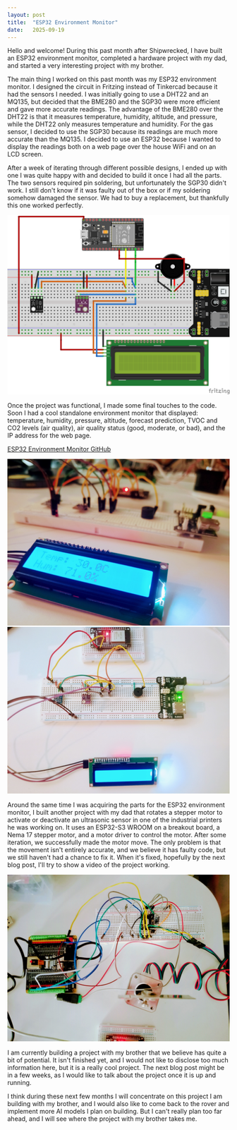 ```yaml
---
layout: post
title:  "ESP32 Environment Monitor"
date:   2025-09-19
---
```


<p class="intro"><span class="dropcap">H</span>ello and welcome! During this past month after Shipwrecked, I have built an ESP32 environment monitor, completed a hardware project with my dad, and started a very interesting project with my brother.</p>

The main thing I worked on this past month was my ESP32 environment monitor. I designed the circuit in Fritzing instead of Tinkercad because it had the sensors I needed. I was initially going to use a DHT22 and an MQ135, but decided that the BME280 and the SGP30 were more efficient and gave more accurate readings. The advantage of the BME280 over the DHT22 is that it measures temperature, humidity, altitude, and pressure, while the DHT22 only measures temperature and humidity. For the gas sensor, I decided to use the SGP30 because its readings are much more accurate than the MQ135. I decided to use an ESP32 because I wanted to display the readings both on a web page over the house WiFi and on an LCD screen.

After a week of iterating through different possible designs, I ended up with one I was quite happy with and decided to build it once I had all the parts. The two sensors required pin soldering, but unfortunately the SGP30 didn't work. I still don't know if it was faulty out of the box or if my soldering somehow damaged the sensor. We had to buy a replacement, but thankfully this one worked perfectly.

<img src="/assets/img/esp32-environment-monitor/esp32-environment-monitor.png" alt=""><br>

Once the project was functional, I made some final touches to the code. Soon I had a cool standalone environment monitor that displayed: temperature, humidity, pressure, altitude, forecast prediction, TVOC and CO2 levels (air quality), air quality status (good, moderate, or bad), and the IP address for the web page.

<a href="https://github.com/adrirubio/esp32-environment-monitor">ESP32 Environment Monitor GitHub</a><br>

<img src="/assets/img/esp32-environment-monitor/temperature-humidity.jpg" alt=""><br>
<img src="/assets/img/esp32-environment-monitor/top-view.jpg" alt=""><br>

Around the same time I was acquiring the parts for the ESP32 environment monitor, I built another project with my dad that rotates a stepper motor to activate or deactivate an ultrasonic sensor in one of the industrial printers he was working on. It uses an ESP32-S3 WROOM on a breakout board, a Nema 17 stepper motor, and a motor driver to control the motor. After some iteration, we successfully made the motor move. The only problem is that the movement isn't entirely accurate, and we believe it has faulty code, but we still haven't had a chance to fix it. When it's fixed, hopefully by the next blog post, I'll try to show a video of the project working.

<img src="/assets/img/stepper-motor-project/stepper-motor-project.jpg" alt=""><br>

I am currently building a project with my brother that we believe has quite a bit of potential. It isn't finished yet, and I would not like to disclose too much information here, but it is a really cool project. The next blog post might be in a few weeks, as I would like to talk about the project once it is up and running.

I think during these next few months I will concentrate on this project I am building with my brother, and I would also like to come back to the rover and implement more AI models I plan on building. But I can't really plan too far ahead, and I will see where the project with my brother takes me.

